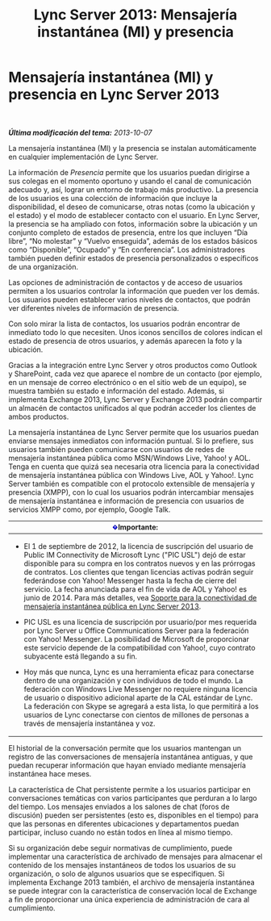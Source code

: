 ﻿---
title: 'Lync Server 2013: Mensajería instantánea (MI) y presencia'
TOCTitle: Mensajería instantánea (MI) y presencia
ms:assetid: 6a93ae95-3b64-410b-ab72-74dea232f065
ms:mtpsurl: https://technet.microsoft.com/es-es/library/Gg417162(v=OCS.15)
ms:contentKeyID: 48275551
ms.date: 01/07/2017
mtps_version: v=OCS.15
ms.translationtype: HT
---

# Mensajería instantánea (MI) y presencia en Lync Server 2013

 

_**Última modificación del tema:** 2013-10-07_

La mensajería instantánea (MI) y la presencia se instalan automáticamente en cualquier implementación de Lync Server.

La información de *Presencia* permite que los usuarios puedan dirigirse a sus colegas en el momento oportuno y usando el canal de comunicación adecuado y, así, lograr un entorno de trabajo más productivo. La presencia de los usuarios es una colección de información que incluye la disponibilidad, el deseo de comunicarse, otras notas (como la ubicación y el estado) y el modo de establecer contacto con el usuario. En Lync Server, la presencia se ha ampliado con fotos, información sobre la ubicación y un conjunto completo de estados de presencia, entre los que incluyen “Día libre”, “No molestar” y “Vuelvo enseguida”, además de los estados básicos como “Disponible”, “Ocupado” y “En conferencia”. Los administradores también pueden definir estados de presencia personalizados o específicos de una organización.

Las opciones de administración de contactos y de acceso de usuarios permiten a los usuarios controlar la información que pueden ver los demás. Los usuarios pueden establecer varios niveles de contactos, que podrán ver diferentes niveles de información de presencia.

Con solo mirar la lista de contactos, los usuarios podrán encontrar de inmediato todo lo que necesiten. Unos iconos sencillos de colores indican el estado de presencia de otros usuarios, y además aparecen la foto y la ubicación.

Gracias a la integración entre Lync Server y otros productos como Outlook y SharePoint, cada vez que aparece el nombre de un contacto (por ejemplo, en un mensaje de correo electrónico o en el sitio web de un equipo), se muestra también su estado e información del estado. Además, si implementa Exchange 2013, Lync Server y Exchange 2013 podrán compartir un almacén de contactos unificados al que podrán acceder los clientes de ambos productos.

La mensajería instantánea de Lync Server permite que los usuarios puedan enviarse mensajes inmediatos con información puntual. Si lo prefiere, sus usuarios también pueden comunicarse con usuarios de redes de mensajería instantánea pública como MSN/Windows Live, Yahoo\! y AOL. Tenga en cuenta que quizá sea necesaria otra licencia para la conectividad de mensajería instantánea pública con Windows Live, AOL y Yahoo\!. Lync Server también es compatible con el protocolo extensible de mensajería y presencia (XMPP), con lo cual los usuarios podrán intercambiar mensajes de mensajería instantánea e información de presencia con usuarios de servicios XMPP como, por ejemplo, Google Talk.

<table>
<colgroup>
<col style="width: 100%" />
</colgroup>
<thead>
<tr class="header">
<th><img src="images/Gg425917.important(OCS.15).gif" title="important" alt="important" />Importante:</th>
</tr>
</thead>
<tbody>
<tr class="odd">
<td><ul>
<li><p>El 1 de septiembre de 2012, la licencia de suscripción del usuario de Public IM Connectivity de Microsoft Lync (&quot;PIC USL&quot;) dejó de estar disponible para su compra en los contratos nuevos y en las prórrogas de contratos. Los clientes que tengan licencias activas podrán seguir federándose con Yahoo! Messenger hasta la fecha de cierre del servicio. La fecha anunciada para el fin de vida de AOL y Yahoo! es junio de 2014. Para más detalles, vea <a href="lync-server-2013-support-for-public-instant-messenger-connectivity.md">Soporte para la conectividad de mensajería instantánea pública en Lync Server 2013</a>.</p></li>
<li><p>PIC USL es una licencia de suscripción por usuario/por mes requerida por Lync Server u Office Communications Server para la federación con Yahoo! Messenger. La posibilidad de Microsoft de proporcionar este servicio depende de la compatibilidad con Yahoo!, cuyo contrato subyacente está llegando a su fin.</p></li>
<li><p>Hoy más que nunca, Lync es una herramienta eficaz para conectarse dentro de una organización y con individuos de todo el mundo. La federación con Windows Live Messenger no requiere ninguna licencia de usuario o dispositivo adicional aparte de la CAL estándar de Lync. La federación con Skype se agregará a esta lista, lo que permitirá a los usuarios de Lync conectarse con cientos de millones de personas a través de mensajería instantánea y voz.</p></li>
</ul></td>
</tr>
</tbody>
</table>


El historial de la conversación permite que los usuarios mantengan un registro de las conversaciones de mensajería instantánea antiguas, y que puedan recuperar información que hayan enviado mediante mensajería instantánea hace meses.

La característica de Chat persistente permite a los usuarios participar en conversaciones temáticas con varios participantes que perduran a lo largo del tiempo. Los mensajes enviados a los salones de chat (foros de discusión) pueden ser persistentes (esto es, disponibles en el tiempo) para que las personas en diferentes ubicaciones y departamentos puedan participar, incluso cuando no están todos en línea al mismo tiempo.

Si su organización debe seguir normativas de cumplimiento, puede implementar una característica de archivado de mensajes para almacenar el contenido de los mensajes instantáneos de todos los usuarios de su organización, o solo de algunos usuarios que se especifiquen. Si implementa Exchange 2013 también, el archivo de mensajería instantánea se puede integrar con la característica de conservación local de Exchange a fin de proporcionar una única experiencia de administración de cara al cumplimiento.

